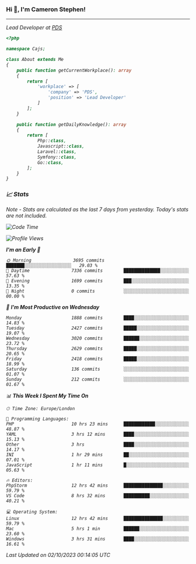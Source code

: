 ### Hi 👋, I'm Cameron Stephen!
<hr>
<p><em>Lead Developer at <a href="https://prindatasolutions.co.uk">PDS</a></p>


```php
<?php

namespace Cajs;

class About extends Me
{
    public function getCurrentWorkplace(): array
    {
        return [
            'workplace' => [
                'company' => 'PDS',
                'position' => 'Lead Developer'
            ]
        ];
    }

    public function getDailyKnowledge(): array
    {
        return [
            Php::class,
            Javascript::class,
            Laravel::class,
            Symfony::class,
            Go::class,
        ];
    }
}
```

### 📈 Stats
<p><em>Note - Stats are calculated as the last 7 days from yesterday. Today's stats are not included.</em></p>


<!--START_SECTION:waka-->
![Code Time](http://img.shields.io/badge/Code%20Time-3%2C561%20hrs%2036%20mins-blue)

![Profile Views](http://img.shields.io/badge/Profile%20Views-0-blue)

**I'm an Early 🐤** 

```text
🌞 Morning                3695 commits        ███████░░░░░░░░░░░░░░░░░░   29.03 % 
🌆 Daytime                7336 commits        ██████████████░░░░░░░░░░░   57.63 % 
🌃 Evening                1699 commits        ███░░░░░░░░░░░░░░░░░░░░░░   13.35 % 
🌙 Night                  0 commits           ░░░░░░░░░░░░░░░░░░░░░░░░░   00.00 % 
```
📅 **I'm Most Productive on Wednesday** 

```text
Monday                   1888 commits        ████░░░░░░░░░░░░░░░░░░░░░   14.83 % 
Tuesday                  2427 commits        █████░░░░░░░░░░░░░░░░░░░░   19.07 % 
Wednesday                3020 commits        ██████░░░░░░░░░░░░░░░░░░░   23.72 % 
Thursday                 2629 commits        █████░░░░░░░░░░░░░░░░░░░░   20.65 % 
Friday                   2418 commits        █████░░░░░░░░░░░░░░░░░░░░   18.99 % 
Saturday                 136 commits         ░░░░░░░░░░░░░░░░░░░░░░░░░   01.07 % 
Sunday                   212 commits         ░░░░░░░░░░░░░░░░░░░░░░░░░   01.67 % 
```


📊 **This Week I Spent My Time On** 

```text
🕑︎ Time Zone: Europe/London

💬 Programming Languages: 
PHP                      10 hrs 23 mins      ████████████░░░░░░░░░░░░░   48.87 % 
YAML                     3 hrs 12 mins       ████░░░░░░░░░░░░░░░░░░░░░   15.13 % 
Other                    3 hrs               ████░░░░░░░░░░░░░░░░░░░░░   14.17 % 
INI                      1 hr 29 mins        ██░░░░░░░░░░░░░░░░░░░░░░░   07.01 % 
JavaScript               1 hr 11 mins        █░░░░░░░░░░░░░░░░░░░░░░░░   05.63 % 

🔥 Editors: 
PhpStorm                 12 hrs 42 mins      ███████████████░░░░░░░░░░   59.79 % 
VS Code                  8 hrs 32 mins       ██████████░░░░░░░░░░░░░░░   40.21 % 

💻 Operating System: 
Linux                    12 hrs 42 mins      ███████████████░░░░░░░░░░   59.79 % 
Mac                      5 hrs 1 min         ██████░░░░░░░░░░░░░░░░░░░   23.60 % 
Windows                  3 hrs 31 mins       ████░░░░░░░░░░░░░░░░░░░░░   16.61 % 
```


 Last Updated on 02/10/2023 00:14:05 UTC
<!--END_SECTION:waka-->
